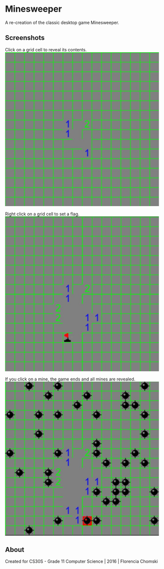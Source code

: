# Minesweeper
A re-creation of the classic desktop game Minesweeper.

## Screenshots
Click on a grid cell to reveal its contents.
![mine1](https://github.com/fchomski/HighSchool-Projects/blob/master/Minesweeper/screenshots/mine1.jpg)

Right click on a grid cell to set a flag.
![flags](https://github.com/fchomski/HighSchool-Projects/blob/master/Minesweeper/screenshots/flags.jpg)

If you click on a mine, the game ends and all mines are revealed.
![clickedonmine](https://github.com/fchomski/HighSchool-Projects/blob/master/Minesweeper/screenshots/clickedonmine.jpg)

## About
Created for CS30S - Grade 11 Computer Science | 2016 | Florencia Chomski
